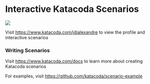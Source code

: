 # Interactive Katacoda Scenarios

[![](http://shields.katacoda.com/katacoda/jdialexandre/count.svg)](https://www.katacoda.com/jdialexandre "Get your profile on Katacoda.com")

Visit https://www.katacoda.com/jdialexandre to view the profile and interactive scenarios

### Writing Scenarios
Visit https://www.katacoda.com/docs to learn more about creating Katacoda scenarios

For examples, visit https://github.com/katacoda/scenario-example
